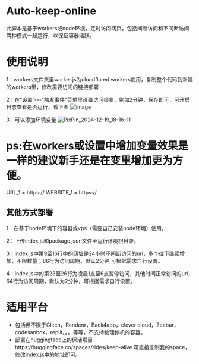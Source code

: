 # Auto-keep-online

此脚本是基于workers或node环境，定时访问网页，包括间断访问和不间断访问两种模式一起运行，以保证容器活跃。

# 使用说明 
1：workers文件夹里worker.js为cloudflared workers使用，复制整个代码到新建的workers里，修改需要访问的链接部署

2：在“设置”---”触发事件“菜单里设置访问频率，例如2分钟，保存即可，可开启日志查看是否运行，看下图
![image](https://github.com/user-attachments/assets/09e2474d-cf43-472e-a4ac-0df6504739e7)

3：可以添加环境变量
![PixPin_2024-12-19_18-16-11](https://github.com/user-attachments/assets/dbf1a840-55f5-4ed9-a662-8d3588a90431)

# ps:在workers或设置中增加变量效果是一样的建议新手还是在变里增加更为方便。
 URL_1 = https:// 
 WEBSITE_1 = https:// 

## 其他方式部署
1：在基于node环境下的容器或vps（需要自己安装node环境）使用。

2：上传index.js和package.json文件至运行环境根目录。

3：index.js中第9至16行中的网址是24小时不间断访问的url，多个往下继续增加，不限数量；86行为访问周期，默认2分钟,可根据需求自行设置。

4：index.js中的第23至26行为凌晨1点至6点暂停访问，其他时间正常访问的url，64行为访问周期，默认为2分钟，可根据需求自行设置。

# 适用平台
* 包括但不限于Glitch，Rendenr，Back4app，clever cloud，Zeabur，codesanbox，replit。。。等等，不支持物理停机的容器。
* 部署在huggingface上的保活项目https://huggingface.co/spaces/rides/keep-alive 可直接复制我的space，修改index.js中的地址即可。

